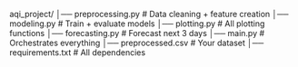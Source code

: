 aqi_project/
│── preprocessing.py       # Data cleaning + feature creation
│── modeling.py            # Train + evaluate models
│── plotting.py            # All plotting functions
│── forecasting.py         # Forecast next 3 days
│── main.py                # Orchestrates everything
│── preprocessed.csv       # Your dataset
│── requirements.txt       # All dependencies
